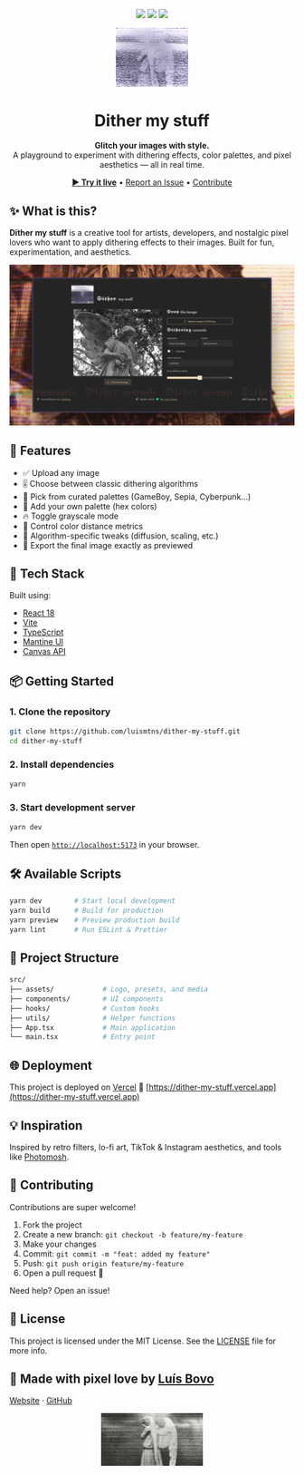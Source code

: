 <p align="center">
  <img src="https://github.com/luismtns/dither-my-stuff/actions/workflows/lint.yml/badge.svg" />
  <img src="https://github.com/luismtns/dither-my-stuff/actions/workflows/preview.yml/badge.svg" />
  <img src="https://github.com/luismtns/dither-my-stuff/actions/workflows/deploy.yml/badge.svg" />
</p>

<p align="center">
  <img src="./public/logo.gif" width="128" alt="Dither my stuff logo" />
</p>

<h1 align="center">Dither my stuff</h1>

<p align="center">
  <strong>Glitch your images with style.</strong><br />
  A playground to experiment with dithering effects, color palettes, and pixel aesthetics — all in real time.
</p>

<p align="center">
  <a href="https://dither-my-stuff.vercel.app/" target="_blank"><strong>▶ Try it live</strong></a> •
  <a href="https://github.com/luismtns/dither-my-stuff/issues">Report an Issue</a> •
  <a href="#-contributing">Contribute</a>
</p>

## ✨ What is this?

**Dither my stuff** is a creative tool for artists, developers, and nostalgic pixel lovers who want to apply dithering effects to their images.
Built for fun, experimentation, and aesthetics.

![Screenshot](./screenshots/1.png)

## 🎨 Features

- ✅ Upload any image
- 🎚️ Choose between classic dithering algorithms
- 🎨 Pick from curated palettes (GameBoy, Sepia, Cyberpunk...)
- 🧪 Add your own palette (hex colors)
- 🔥 Toggle grayscale mode
- 🧠 Control color distance metrics
- 🔧 Algorithm-specific tweaks (diffusion, scaling, etc.)
- 📀 Export the final image exactly as previewed

## 🚀 Tech Stack

Built using:

- [React 18](https://reactjs.org/)
- [Vite](https://vitejs.dev/)
- [TypeScript](https://www.typescriptlang.org/)
- [Mantine UI](https://mantine.dev/)
- [Canvas API](https://developer.mozilla.org/en-US/docs/Web/API/Canvas_API)

## 📦 Getting Started

### 1. Clone the repository

```bash
git clone https://github.com/luismtns/dither-my-stuff.git
cd dither-my-stuff
```

### 2. Install dependencies

```bash
yarn
```

### 3. Start development server

```bash
yarn dev
```

Then open [`http://localhost:5173`](http://localhost:5173) in your browser.

## 🛠 Available Scripts

```bash
yarn dev        # Start local development
yarn build      # Build for production
yarn preview    # Preview production build
yarn lint       # Run ESLint & Prettier
```

## 📁 Project Structure

```bash
src/
├── assets/            # Logo, presets, and media
├── components/        # UI components
├── hooks/             # Custom hooks
├── utils/             # Helper functions
├── App.tsx            # Main application
└── main.tsx           # Entry point
```

## 🌐 Deployment

This project is deployed on [Vercel](https://vercel.com/)
🔗 [https://dither-my-stuff.vercel.app](https://dither-my-stuff.vercel.app)

## 💡 Inspiration

Inspired by retro filters, lo-fi art, TikTok & Instagram aesthetics, and tools like [Photomosh](https://photomosh.com/).

## 🤝 Contributing

Contributions are super welcome!

1. Fork the project
2. Create a new branch: `git checkout -b feature/my-feature`
3. Make your changes
4. Commit: `git commit -m "feat: added my feature"`
5. Push: `git push origin feature/my-feature`
6. Open a pull request 🙌

Need help? Open an issue!

## 📄 License

This project is licensed under the MIT License.
See the [LICENSE](./LICENSE) file for more info.

## 💚 Made with pixel love by **[Luís Bovo](https://luisbovo.com.br)**

[Website](https://luisbovo.com.br) · [GitHub](https://github.com/luismtns)

<p align="center">
  <img src="./public/footer-dither.gif" alt="footer dither" width="180" />
</p>
